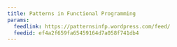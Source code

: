 ```yaml
---
title: Patterns in Functional Programming
params:
  feedlink: https://patternsinfp.wordpress.com/feed/
  feedid: ef4a2f659fa65459164d7a058f741db4
---
```

